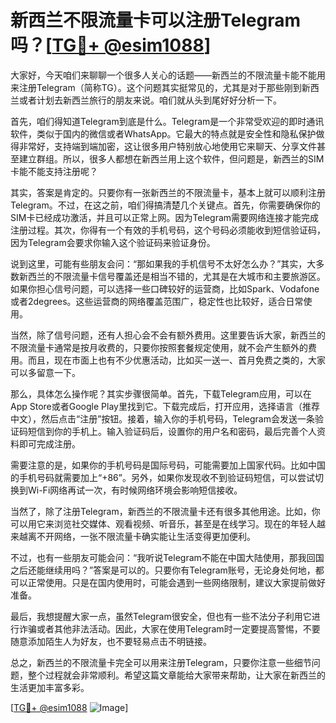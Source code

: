 # 新西兰不限流量卡可以注册Telegram吗？[[TG💪+ @esim1088](https://t.me/s/esim1088)]

大家好，今天咱们来聊聊一个很多人关心的话题——新西兰的不限流量卡能不能用来注册Telegram（简称TG）。这个问题其实挺常见的，尤其是对于那些刚到新西兰或者计划去新西兰旅行的朋友来说。咱们就从头到尾好好分析一下。

首先，咱们得知道Telegram到底是什么。Telegram是一个非常受欢迎的即时通讯软件，类似于国内的微信或者WhatsApp。它最大的特点就是安全性和隐私保护做得非常好，支持端到端加密，这让很多用户特别放心地使用它来聊天、分享文件甚至建立群组。所以，很多人都想在新西兰用上这个软件，但问题是，新西兰的SIM卡能不能支持注册呢？

其实，答案是肯定的。只要你有一张新西兰的不限流量卡，基本上就可以顺利注册Telegram。不过，在这之前，咱们得搞清楚几个关键点。首先，你需要确保你的SIM卡已经成功激活，并且可以正常上网。因为Telegram需要网络连接才能完成注册过程。其次，你得有一个有效的手机号码，这个号码必须能收到短信验证码，因为Telegram会要求你输入这个验证码来验证身份。

说到这里，可能有些朋友会问：“那如果我的手机信号不太好怎么办？”其实，大多数新西兰的不限流量卡信号覆盖还是相当不错的，尤其是在大城市和主要旅游区。如果你担心信号问题，可以选择一些口碑较好的运营商，比如Spark、Vodafone或者2degrees。这些运营商的网络覆盖范围广，稳定性也比较好，适合日常使用。

当然，除了信号问题，还有人担心会不会有额外费用。这里要告诉大家，新西兰的不限流量卡通常是按月收费的，只要你按照套餐规定使用，就不会产生额外的费用。而且，现在市面上也有不少优惠活动，比如买一送一、首月免费之类的，大家可以多留意一下。

那么，具体怎么操作呢？其实步骤很简单。首先，下载Telegram应用，可以在App Store或者Google Play里找到它。下载完成后，打开应用，选择语言（推荐中文），然后点击“注册”按钮。接着，输入你的手机号码，Telegram会发送一条验证码短信到你的手机上。输入验证码后，设置你的用户名和密码，最后完善个人资料即可完成注册。

需要注意的是，如果你的手机号码是国际号码，可能需要加上国家代码。比如中国的手机号码就需要加上“+86”。另外，如果你发现收不到验证码短信，可以尝试切换到Wi-Fi网络再试一次，有时候网络环境会影响短信接收。

当然了，除了注册Telegram，新西兰的不限流量卡还有很多其他用途。比如，你可以用它来浏览社交媒体、观看视频、听音乐，甚至是在线学习。现在的年轻人越来越离不开网络，一张不限流量卡确实能让生活变得更加便利。

不过，也有一些朋友可能会问：“我听说Telegram不能在中国大陆使用，那我回国之后还能继续用吗？”答案是可以的。只要你有Telegram账号，无论身处何地，都可以正常使用。只是在国内使用时，可能会遇到一些网络限制，建议大家提前做好准备。

最后，我想提醒大家一点，虽然Telegram很安全，但也有一些不法分子利用它进行诈骗或者其他非法活动。因此，大家在使用Telegram时一定要提高警惕，不要随意添加陌生人为好友，也不要轻易点击不明链接。

总之，新西兰的不限流量卡完全可以用来注册Telegram，只要你注意一些细节问题，整个过程就会非常顺利。希望这篇文章能给大家带来帮助，让大家在新西兰的生活更加丰富多彩。

[[TG💪+ @esim1088](https://t.me/s/esim1088) ![Image](https://i.postimg.cc/4NQfJmqS/Snipaste-2025-05-13-00-14-12.png)]